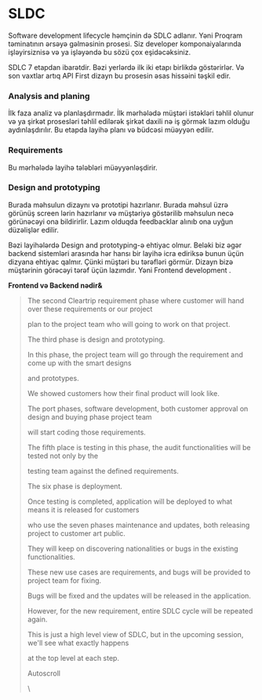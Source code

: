# SLDC

Software development lifecycle həmçinin də SDLC adlanır. Yəni Proqram təminatının ərsəyə gəlməsinin prosesi. Siz developer komponaiyalarında işləyirsiznisə və ya işləyəndə bu sözü çox eşidəcəksiniz.

SDLC 7 etapdan ibarətdir. Bəzi yerlərdə ilk iki etapı birlikdə göstərirlər. Və son vaxtlar artıq API First dizayn bu prosesin əsas hissəini təşkil edir.

### Analysis and planing

İlk faza analiz və planlaşdırmadır.  İlk mərhələdə müştəri istəkləri təhlil olunur və ya şirkət prosesləri təhlil edilərək şirkət daxili nə iş görmək lazım olduğu aydınlaşdırılır. Bu etapda layihə planı və büdcəsi müəyyən edilir.

### Requirements

Bu mərhələdə layihə tələbləri müəyyənləşdirir.&#x20;

### &#x20;Design and prototyping

Burada məhsulun dizaynı və prototipi hazırlanır. Burada məhsul üzrə görünüş screen lərin hazırlanır və müştəriyə göstərilib məhsulun necə görünəcəyi ona bildirirlir. Lazım olduqda feedbacklar alınıb ona uyğun düzəlişlər edilir.

Bəzi layihələrdə Design and prototyping-ə ehtiyac olmur. Beləki biz əgər backend sistemləri arasında hər hansı bir layihə icra ediriksə bunun üçün dizyana ehtiyac qalmır. Çünki müştəri bu tərəfləri görmür. Dizayn bizə müştərinin görəcəyi tərəf üçün lazımdır. Yəni Frontend development .

**Frontend və Backend nədir&**



>
>
>
>
>
>
> The second Cleartrip requirement phase where customer will hand over these requirements or our project
>
> plan to the project team who will going to work on that project.
>
> The third phase is design and prototyping.
>
> In this phase, the project team will go through the requirement and come up with the smart designs
>
> and prototypes.
>
> We showed customers how their final product will look like.
>
> The port phases, software development, both customer approval on design and buying phase project team
>
> will start coding those requirements.
>
> The fifth place is testing in this phase, the audit functionalities will be tested not only by the
>
> testing team against the defined requirements.
>
> The six phase is deployment.
>
> Once testing is completed, application will be deployed to what means it is released for customers
>
> who use the seven phases maintenance and updates, both releasing project to customer art public.
>
> They will keep on discovering nationalities or bugs in the existing functionalities.
>
> These new use cases are requirements, and bugs will be provided to project team for fixing.
>
> Bugs will be fixed and the updates will be released in the application.
>
> However, for the new requirement, entire SDLC cycle will be repeated again.
>
> This is just a high level view of SDLC, but in the upcoming session, we'll see what exactly happens
>
> at the top level at each step.
>
> Autoscroll
>
>
>
> \
>
